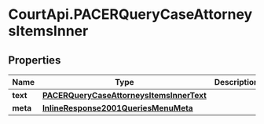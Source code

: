 # CourtApi.PACERQueryCaseAttorneysItemsInner

## Properties
Name | Type | Description | Notes
------------ | ------------- | ------------- | -------------
**text** | [**PACERQueryCaseAttorneysItemsInnerText**](PACERQueryCaseAttorneysItemsInnerText.md) |  | [optional] 
**meta** | [**InlineResponse2001QueriesMenuMeta**](InlineResponse2001QueriesMenuMeta.md) |  | [optional] 


